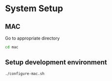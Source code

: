# System Setup

## MAC

Go to appropriate directory
```bash
cd mac
```

## Setup development environment

```bash
./configure-mac.sh
```
